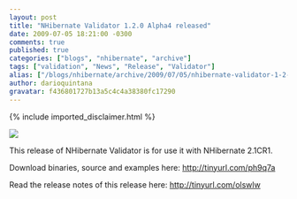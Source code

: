 ```yaml
---
layout: post
title: "NHibernate Validator 1.2.0 Alpha4 released"
date: 2009-07-05 18:21:00 -0300
comments: true
published: true
categories: ["blogs", "nhibernate", "archive"]
tags: ["validation", "News", "Release", "Validator"]
alias: ["/blogs/nhibernate/archive/2009/07/05/nhibernate-validator-1-2-0-alpha4-released.aspx"]
author: darioquintana
gravatar: f436801727b13a5c4c4a38380fc17290
---
```

{% include imported_disclaimer.html %}
<p><img src="http://darioquintana.com.ar/files/NHV-logo-white-background.png" /></p>
<p>This release of NHibernate Validator is for use it with NHibernate 2.1CR1. 
</p>
<p>Download binaries, source and examples here: <a href="http://tinyurl.com/ph9q7a">http://tinyurl.com/ph9q7a</a>
</p>
<p>
Read the release notes of this release here: <a href="http://tinyurl.com/olswlw">http://tinyurl.com/olswlw</a></p>
<p>&nbsp;</p>
